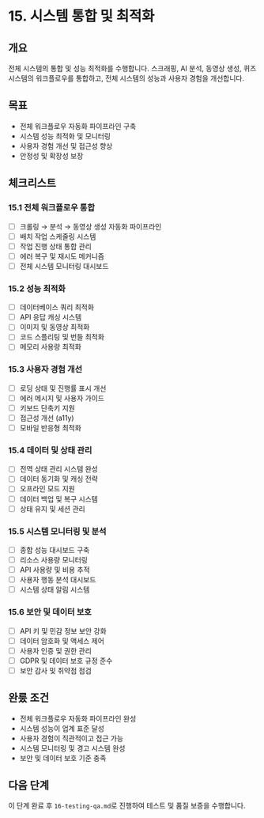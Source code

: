 # 15. 시스템 통합 및 최적화

## 개요
전체 시스템의 통합 및 성능 최적화를 수행합니다. 스크래핑, AI 분석, 동영상 생성, 퀴즈 시스템의 워크플로우를 통합하고, 전체 시스템의 성능과 사용자 경험을 개선합니다.

## 목표
- 전체 워크플로우 자동화 파이프라인 구축
- 시스템 성능 최적화 및 모니터링
- 사용자 경험 개선 및 접근성 향상
- 안정성 및 확장성 보장

## 체크리스트

### 15.1 전체 워크플로우 통합
- [ ] 크롤링 → 분석 → 동영상 생성 자동화 파이프라인
- [ ] 배치 작업 스케줄링 시스템
- [ ] 작업 진행 상태 통합 관리
- [ ] 에러 복구 및 재시도 메커니즘
- [ ] 전체 시스템 모니터링 대시보드

### 15.2 성능 최적화
- [ ] 데이터베이스 쿼리 최적화
- [ ] API 응답 캐싱 시스템
- [ ] 이미지 및 동영상 최적화
- [ ] 코드 스플리팅 및 번들 최적화
- [ ] 메모리 사용량 최적화

### 15.3 사용자 경험 개선
- [ ] 로딩 상태 및 진행률 표시 개선
- [ ] 에러 메시지 및 사용자 가이드
- [ ] 키보드 단축키 지원
- [ ] 접근성 개선 (a11y)
- [ ] 모바일 반응형 최적화

### 15.4 데이터 및 상태 관리
- [ ] 전역 상태 관리 시스템 완성
- [ ] 데이터 동기화 및 캐싱 전략
- [ ] 오프라인 모드 지원
- [ ] 데이터 백업 및 복구 시스템
- [ ] 상태 유지 및 세션 관리

### 15.5 시스템 모니터링 및 분석
- [ ] 종합 성능 대시보드 구축
- [ ] 리소스 사용량 모니터링
- [ ] API 사용량 및 비용 추적
- [ ] 사용자 행동 분석 대시보드
- [ ] 시스템 상태 알림 시스템

### 15.6 보안 및 데이터 보호
- [ ] API 키 및 민감 정보 보안 강화
- [ ] 데이터 암호화 및 액세스 제어
- [ ] 사용자 인증 및 권한 관리
- [ ] GDPR 및 데이터 보호 규정 준수
- [ ] 보안 감사 및 취약점 점검

## 완룼 조건
- 전체 워크플로우 자동화 파이프라인 완성
- 시스템 성능이 업계 표준 달성
- 사용자 경험이 직관적이고 접근 가능
- 시스템 모니터링 및 경고 시스템 완성
- 보안 및 데이터 보호 기준 충족

## 다음 단계
이 단계 완료 후 `16-testing-qa.md`로 진행하여 테스트 및 품질 보증을 수행합니다.